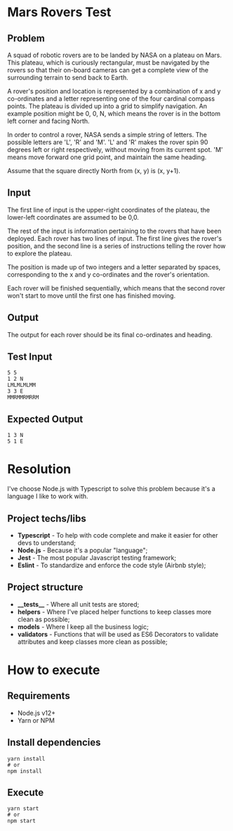 # Mars Rovers Test

## Problem

A squad of robotic rovers are to be landed by NASA on a plateau on
Mars. This plateau, which is curiously rectangular, must be navigated
by the rovers so that their on-board cameras can get a complete view
of the surrounding terrain to send back to Earth.

A rover's position and location is represented by a combination of x
and y co-ordinates and a letter representing one of the four cardinal
compass points. The plateau is divided up into a grid to simplify
navigation. An example position might be 0, 0, N, which means the
rover is in the bottom left corner and facing North.

In order to control a rover, NASA sends a simple string of letters.
The possible letters are 'L', 'R' and 'M'. 'L' and 'R' makes the
rover spin 90 degrees left or right respectively, without moving from its current spot. 'M' means move forward one grid point, and maintain
the same heading.

Assume that the square directly North from (x, y) is (x, y+1).

## Input

The first line of input is the upper-right coordinates of the
plateau, the lower-left coordinates are assumed to be 0,0.

The rest of the input is information pertaining to the rovers that
have been deployed. Each rover has two lines of input. The first line
gives the rover's position, and the second line is a series of
instructions telling the rover how to explore the plateau.

The position is made up of two integers and a letter separated by
spaces, corresponding to the x and y co-ordinates and the rover's
orientation.

Each rover will be finished sequentially, which means that the second
rover won't start to move until the first one has finished moving.

## Output

The output for each rover should be its final co-ordinates and
heading.

## Test Input

    5 5
    1 2 N
    LMLMLMLMM
    3 3 E
    MMRMMRMRRM

## Expected Output

    1 3 N
    5 1 E

# Resolution

I've choose Node.js with Typescript to solve this problem because it's a language I like to work with.

## Project techs/libs

- **Typescript** - To help with code complete and make it easier for other devs to understand;
- **Node.js** - Because it's a popular "language";
- **Jest** - The most popular Javascript testing framework;
- **Eslint** - To standardize and enforce the code style (Airbnb style);

## Project structure

- **\_\_tests\_\_** - Where all unit tests are stored;
- **helpers** - Where I've placed helper functions to keep classes more clean as possible;
- **models** - Where I keep all the business logic;
- **validators** - Functions that will be used as ES6 Decorators to validate attributes and keep classes more clean as possible;

# How to execute

## Requirements

- Node.js v12+
- Yarn or NPM

## Install dependencies

    yarn install
    # or
    npm install

## Execute

    yarn start
    # or
    npm start

